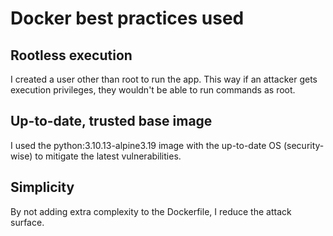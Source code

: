 # Docker best practices used

## Rootless execution
I created a user other than root to run the app. This way if an attacker gets execution privileges, they wouldn't be able to run commands as root.

## Up-to-date, trusted base image
I used the python:3.10.13-alpine3.19 image with the up-to-date OS (security-wise) to mitigate the latest vulnerabilities.

## Simplicity
By not adding extra complexity to the Dockerfile, I reduce the attack surface.
